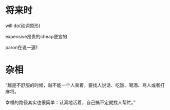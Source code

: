 # 将来时

will  do(动词原形)

expensive昂贵的cheap便宜的

paron在说一遍1

# 杂相


“越是不舒服的时候，越不能一个人呆着，要找人说话、吃饭、喝酒、骂人或者打麻将。

幸福的路径其实也很简单：认真地活着，自己搞不定就找人帮忙。”